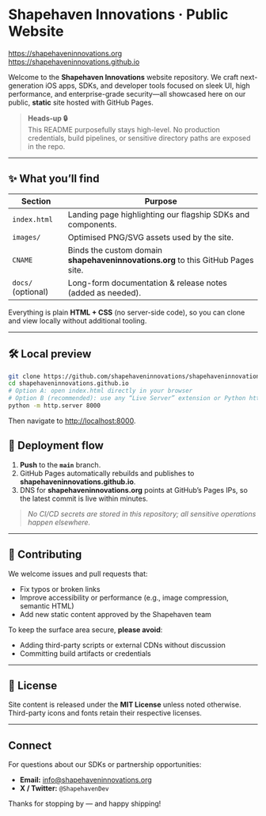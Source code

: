 # Shapehaven Innovations · Public Website

<https://shapehaveninnovations.org>  
<https://shapehaveninnovations.github.io>

Welcome to the **Shapehaven Innovations** website repository. We craft next-generation iOS apps, SDKs, and developer tools focused on sleek UI, high performance, and enterprise-grade security—all showcased here on our public, **static** site hosted with GitHub Pages.

> **Heads-up 🔒**  
> This README purposefully stays high-level. No production credentials, build pipelines, or sensitive directory paths are exposed in the repo.

---

## ✨ What you’ll find

| Section            | Purpose                                                                          |
| ------------------ | -------------------------------------------------------------------------------- |
| `index.html`       | Landing page highlighting our flagship SDKs and components.                      |
| `images/`          | Optimised PNG/SVG assets used by the site.                                       |
| `CNAME`            | Binds the custom domain **shapehaveninnovations.org** to this GitHub Pages site. |
| `docs/` (optional) | Long-form documentation & release notes (added as needed).                       |

Everything is plain **HTML + CSS** (no server-side code), so you can clone and view locally without additional tooling.

---

## 🛠️ Local preview

```bash
git clone https://github.com/shapehaveninnovations/shapehaveninnovations.github.io.git
cd shapehaveninnovations.github.io
# Option A: open index.html directly in your browser
# Option B (recommended): use any “Live Server” extension or Python http.server
python -m http.server 8000
```

Then navigate to <http://localhost:8000>.

## 🚀 Deployment flow

1. **Push** to the **`main`** branch.
2. GitHub Pages automatically rebuilds and publishes to **shapehaveninnovations.github.io**.
3. DNS for **shapehaveninnovations.org** points at GitHub’s Pages IPs, so the latest commit is live within minutes.

> _No CI/CD secrets are stored in this repository; all sensitive operations happen elsewhere._

---

## 🤝 Contributing

We welcome issues and pull requests that:

- Fix typos or broken links
- Improve accessibility or performance (e.g., image compression, semantic HTML)
- Add new static content approved by the Shapehaven team

To keep the surface area secure, **please avoid**:

- Adding third-party scripts or external CDNs without discussion
- Committing build artifacts or credentials

---

## 📄 License

Site content is released under the **MIT License** unless noted otherwise.
Third-party icons and fonts retain their respective licenses.

---

## Connect

For questions about our SDKs or partnership opportunities:

- **Email:** [info@shapehaveninnovations.org](mailto:info@shapehaveninnovations.org)
- **X / Twitter:** `@ShapehavenDev`

Thanks for stopping by — and happy shipping!

```

```

